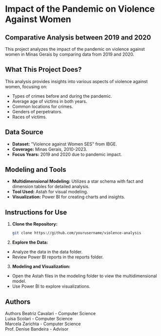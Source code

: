 # Impact of the Pandemic on Violence Against Women

## Comparative Analysis between 2019 and 2020

This project analyzes the impact of the pandemic on violence against women in Minas Gerais by comparing data from 2019 and 2020.

## What This Project Does?

This analysis provides insights into various aspects of violence against women, focusing on:

* Types of crimes before and during the pandemic.
* Average age of victims in both years.
* Common locations for crimes.
* Genders of perpetrators.
* Races of victims.

## Data Source

- **Dataset:** "Violence against Women SES" from IBGE.
- **Coverage:** Minas Gerais, 2010-2023.
- **Focus Years:** 2019 and 2020 due to pandemic impact.

## Modeling and Tools

* **Multidimensional Modeling:** Utilizes a star schema with fact and dimension tables for detailed analysis.
* **Tool Used:** Astah for visual modeling.
* **Visualization:** Power BI for creating charts and insights.

## Instructions for Use

1. **Clone the Repository:**
   ```bash
   git clone https://github.com/yourusername/violence-analysis

2. **Explore the Data:**
* Analyze the data in the data folder.
* Review Power BI reports in the reports folder.

3. **Modeling and Visualization:**
* Open the Astah files in the modeling folder to view the multidimensional model.
* Use Power BI to explore visualizations.

## Authors
Authors
Beatriz Cavalari - Computer Science <br/>
Luísa Scolari - Computer Science <br/>
Marcela Zarichta - Computer Science <br/>
Prof. Denise Bandeira - Advisor <br/>
